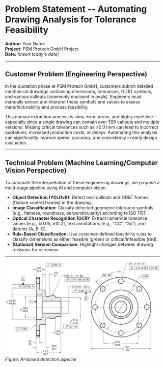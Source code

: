 # Problem Statement -- Automating Drawing Analysis for Tolerance Feasibility
**Author:** Your Name  
**Project:** PSM Protech GmbH Project  
**Date:** *[Insert today's date]*

---

## Customer Problem (Engineering Perspective)

In the quotation phase at PSM Protech GmbH, customers submit detailed mechanical drawings containing dimensions, tolerances, GD&T symbols, and various callouts (commonly enclosed in ovals). Engineers must manually extract and interpret these symbols and values to assess manufacturability and process feasibility.

This manual extraction process is slow, error-prone, and highly repetitive — especially since a single drawing can contain over 500 callouts and multiple versions. Missing critical tolerances such as ±0.01 mm can lead to incorrect quotations, increased production costs, or delays. Automating this analysis can significantly improve speed, accuracy, and consistency in early design evaluation.

---

## Technical Problem (Machine Learning/Computer Vision Perspective)

To automate the interpretation of these engineering drawings, we propose a multi-stage pipeline using AI and computer vision:

- **Object Detection (YOLOv8):** Detect oval callouts and GD&T frames (feature control frames) in the drawing.
- **Image Classification:** Classify detected geometric tolerance symbols (e.g., flatness, roundness, perpendicularity) according to ISO 1101.
- **Optical Character Recognition (OCR):** Extract numerical tolerance values (e.g., ±0.05, ⌀10.2), text annotations (e.g., "CC", "3x"), and datums (A, B, C).
- **Rule-Based Classification:** Use customer-defined feasibility rules to classify dimensions as either feasible (green) or critical/infeasible (red).
- **(Optional) Version Comparison:** Highlight changes between drawing revisions for re-review.

---

![AI-based detection pipeline: YOLO identifies oval callouts and symbol blocks; image classification labels GD&T symbols; OCR extracts values for feasibility checking.](images/GDD-Drawing_Problemstatement.png)
*Figure: AI-based detection pipeline*
